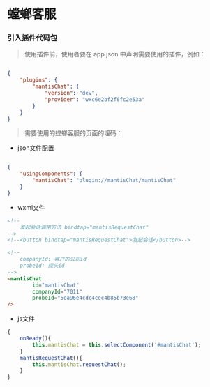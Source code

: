 # 螳螂客服

### 引入插件代码包

> 使用插件前，使用者要在 app.json 中声明需要使用的插件，例如：

```json

{
    "plugins": {
        "mantisChat": {
            "version": "dev",
            "provider": "wxc6e2bf2f6fc2e53a"
        }
    }
}

```

> 需要使用的螳螂客服的页面的埋码：

- json文件配置

```json

{
    "usingComponents": {
        "mantisChat": "plugin://mantisChat/mantisChat"
    }
}
```

- wxml文件

```html
<!--
    发起会话调用方法 bindtap="mantisRequestChat"
-->
<!--<button bindtap="mantisRequestChat">发起会话</button>-->

<!--
    companyId: 客户的公司id
    probeId: 探头id
-->
<mantisChat 
        id="mantisChat"
        companyId="7011"
        probeId="5ea96e4cdc4cec4b85b73e68"
/>
```

- js文件

```javascript
{
    onReady(){
        this.mantisChat = this.selectComponent('#mantisChat');
    }
    mantisRequestChat(){
        this.mantisChat.requestChat();
    }
}

```




[comment]: <> (这个文件用于书写插件文档，引用图片时必须以**相对路径**引用 ***doc*** 目录下的本地图片，不能使用网络图片或非 ***doc*** 目录下的图片。以下是相对路径的引用示例：)

[comment]: <> (![链接]&#40;./example.jpeg&#41;)

[comment]: <> (使用编辑器下方的上传按钮可以上传插件文档，上传的内容包括 doc 目录下的 README.md 和图片。)




